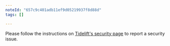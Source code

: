```yaml
---
noteId: "657c9c401adb11ef9d05219937f8d88d"
tags: []

---
```


Please follow the instructions on [Tidelift's security page](https://tidelift.com/docs/security) to report a security issue.
